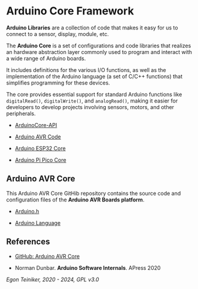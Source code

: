 # Arduino Core Framework

**Arduino Libraries** are a collection of code that makes it easy for us 
to connect to a sensor, display, module, etc.

The **Arduino Core** is a set of configurations and code libraries that 
realizes an hardware abstraction layer commonly used to program and interact 
with a wide range of Arduino boards. 

It includes definitions for the various I/O functions, as well as the 
implementation of the Arduino language (a set of C/C++ functions) that 
simplifies programming for these devices. 

The core provides essential support for standard Arduino functions like 
`digitalRead()`, `digitalWrite()`, and `analogRead()`, making it easier 
for developers to develop projects involving sensors, motors, and other 
peripherals. 

* [ArduinoCore-API](https://github.com/earlephilhower/ArduinoCore-API)

* [Arduino AVR Code](https://github.com/arduino/ArduinoCore-avr)

* [Arduino ESP32 Core](https://github.com/espressif/arduino-esp32)

* [Arduino Pi Pico Core](https://github.com/earlephilhower/arduino-pico)


## Arduino AVR Core

This Arduino AVR Core GitHib repository contains the source code and 
configuration files of the **Arduino AVR Boards platform**.

* [Arduino.h](ArduinoHeaderFile.md)

* [Arduino Language](ArduinoLanguage.md)


  
## References

* [GitHub: Arduino AVR Core](https://github.com/arduino/ArduinoCore-avr)

* Norman Dunbar. **Arduino Software Internals**. APress 2020

*Egon Teiniker, 2020 - 2024, GPL v3.0* 
